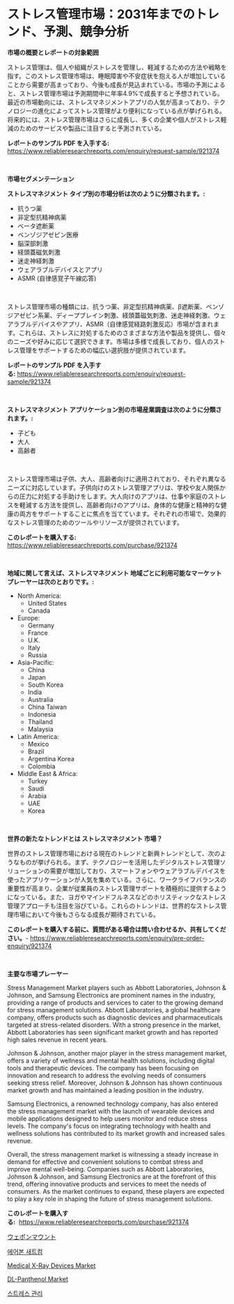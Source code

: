 <p><h1>ストレス管理市場：2031年までのトレンド、予測、競争分析</h1></p><p><strong>市場の概要とレポートの対象範囲</strong></p>
<p><p>ストレス管理は、個人や組織がストレスを管理し、軽減するための方法や戦略を指す。このストレス管理市場は、睡眠障害や不安症状を抱える人が増加していることから需要が高まっており、今後も成長が見込まれている。市場の予測によると、ストレス管理市場は予測期間中に年率4.9%で成長すると予想されている。最近の市場動向には、ストレスマネジメントアプリの人気が高まっており、テクノロジーの進化によってストレス管理がより便利になっている点が挙げられる。将来的には、ストレス管理市場はさらに成長し、多くの企業や個人がストレス軽減のためのサービスや製品に注目すると予測されている。</p></p>
<p><strong>レポートのサンプル PDF を入手する:</strong> <a href="https://www.reliableresearchreports.com/enquiry/request-sample/921374">https://www.reliableresearchreports.com/enquiry/request-sample/921374</a></p>
<p>&nbsp;</p>
<p><strong>市場セグメンテーション</strong></p>
<p><strong>ストレスマネジメント タイプ別の市場分析は次のように分類されます。:</strong></p>
<p><ul><li>抗うつ薬</li><li>非定型抗精神病薬</li><li>ベータ遮断薬</li><li>ベンゾジアゼピン医療</li><li>脳深部刺激</li><li>経頭蓋磁気刺激</li><li>迷走神経刺激</li><li>ウェアラブルデバイスとアプリ</li><li>ASMR (自律感覚子午線応答)</li></ul></p>
<p>&nbsp;</p>
<p><p>ストレス管理市場の種類には、抗うつ薬、非定型抗精神病薬、β遮断薬、ベンゾジアゼピン系薬、ディープブレイン刺激、経頭蓋磁気刺激、迷走神経刺激、ウェアラブルデバイスやアプリ、ASMR（自律感覚経路刺激反応）市場が含まれます。これらは、ストレスに対処するためのさまざまな方法や製品を提供し、個々のニーズや好みに応じて選択できます。市場は多様で成長しており、個人のストレス管理をサポートするための幅広い選択肢が提供されています。</p></p>
<p><strong>レポートのサンプル PDF を入手する:</strong>&nbsp;<a href="https://www.reliableresearchreports.com/enquiry/request-sample/921374">https://www.reliableresearchreports.com/enquiry/request-sample/921374</a></p>
<p>&nbsp;</p>
<p><strong> ストレスマネジメント アプリケーション別の市場産業調査は次のように分類されます。:</strong></p>
<p><ul><li>子ども</li><li>大人</li><li>高齢者</li></ul></p>
<p>&nbsp;</p>
<p><p>ストレス管理市場は子供、大人、高齢者向けに適用されており、それぞれ異なるニーズに対応しています。子供向けのストレス管理アプリは、学校や友人関係からの圧力に対処する手助けをします。大人向けのアプリは、仕事や家庭のストレスを軽減する方法を提供し、高齢者向けのアプリは、身体的な健康と精神的な健康の両方をサポートすることに焦点を当てています。それぞれの市場で、効果的なストレス管理のためのツールやリソースが提供されています。</p></p>
<p><strong>このレポートを購入する:</strong>&nbsp; <a href="https://www.reliableresearchreports.com/purchase/921374">https://www.reliableresearchreports.com/purchase/921374</a></p>
<p>&nbsp;</p>
<p><strong>地域に関して言えば、ストレスマネジメント 地域ごとに利用可能なマーケットプレーヤーは次のとおりです。:</strong></p>
<p><ul>
    <li>
        North America:
        <ul>
            <li>United States</li>
            <li>Canada</li>
        </ul>
    </li>
    <li>
        Europe:
        <ul>
            <li>Germany</li>
            <li>France</li>
            <li>U.K.</li>
            <li>Italy</li>
            <li>Russia</li>
        </ul>
    </li>
    <li>
        Asia-Pacific:
        <ul>
            <li>China</li>
            <li>Japan</li>
            <li>South Korea</li>
            <li>India</li>
            <li>Australia</li>
            <li>China Taiwan</li>
            <li>Indonesia</li>
            <li>Thailand</li>
            <li>Malaysia</li>
        </ul>
    </li>
    <li>
        Latin America:
        <ul>
            <li>Mexico</li>
            <li>Brazil</li>
            <li>Argentina Korea</li>
            <li>Colombia</li>
        </ul>
    </li>
    <li>
        Middle East & Africa:
        <ul>
            <li>Turkey</li>
            <li>Saudi</li>
            <li>Arabia</li>
            <li>UAE</li>
            <li>Korea</li>
        </ul>
    </li>
    </ul></p>
<p>&nbsp;</p>
<p><strong>世界の新たなトレンドとは ストレスマネジメント 市場？</strong></p>
<p><p>世界のストレス管理市場における現在のトレンドと新興トレンドとして、次のようなものが挙げられる。まず、テクノロジーを活用したデジタルストレス管理ソリューションの需要が増加しており、スマートフォンやウェアラブルデバイスを使ったアプリケーションが人気を集めている。さらに、ワークライフバランスの重要性が高まり、企業が従業員のストレス管理サポートを積極的に提供するようになっている。また、ヨガやマインドフルネスなどのホリスティックなストレス管理アプローチも注目を浴びている。これらのトレンドは、世界的なストレス管理市場において今後もさらなる成長が期待されている。</p></p>
<p><strong>このレポートを購入する前に、質問がある場合は問い合わせるか、共有してください。</strong>- <a href="https://www.reliableresearchreports.com/enquiry/pre-order-enquiry/921374">https://www.reliableresearchreports.com/enquiry/pre-order-enquiry/921374</a></p>
<p>&nbsp;</p>
<p><strong>主要な市場プレーヤー</strong></p>
<p><p>Stress Management Market players such as Abbott Laboratories, Johnson & Johnson, and Samsung Electronics are prominent names in the industry, providing a range of products and services to cater to the growing demand for stress management solutions. Abbott Laboratories, a global healthcare company, offers products such as diagnostic devices and pharmaceuticals targeted at stress-related disorders. With a strong presence in the market, Abbott Laboratories has seen significant market growth and has reported high sales revenue in recent years.</p><p>Johnson & Johnson, another major player in the stress management market, offers a variety of wellness and mental health solutions, including digital tools and therapeutic devices. The company has been focusing on innovation and research to address the evolving needs of consumers seeking stress relief. Moreover, Johnson & Johnson has shown continuous market growth and has maintained a leading position in the industry.</p><p>Samsung Electronics, a renowned technology company, has also entered the stress management market with the launch of wearable devices and mobile applications designed to help users monitor and reduce stress levels. The company's focus on integrating technology with health and wellness solutions has contributed to its market growth and increased sales revenue.</p><p>Overall, the stress management market is witnessing a steady increase in demand for effective and convenient solutions to combat stress and improve mental well-being. Companies such as Abbott Laboratories, Johnson & Johnson, and Samsung Electronics are at the forefront of this trend, offering innovative products and services to meet the needs of consumers. As the market continues to expand, these players are expected to play a key role in shaping the future of stress management solutions.</p></p>
<p><strong>このレポートを購入する:</strong>&nbsp;&nbsp;<a href="https://www.reliableresearchreports.com/purchase/921374">https://www.reliableresearchreports.com/purchase/921374</a></p>
<p><p><a href="https://github.com/mohamedbakry57/Market-Research-Report-List-2/blob/main/1496132182151.md">ウェポンマウント</a></p><p><a href="https://github.com/laholand/Market-Research-Report-List-2/blob/main/8564807182147.md">에어본 새트컴</a></p><p><a href="https://issuu.com/reportprime-2/docs/medical-x-ray-devices-market-size-2030.pptx">Medical X-Ray Devices Market</a></p><p><a href="https://github.com/mahnoor2003/Market-Research-Report-List-3/blob/main/dl-panthenol-market.md">DL-Panthenol Market</a></p><p><a href="https://github.com/sougarounis/Market-Research-Report-List-2/blob/main/5817163182148.md">스트레스 관리</a></p></p>